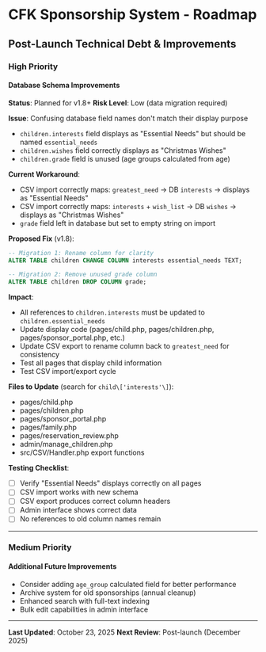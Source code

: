 # CFK Sponsorship System - Roadmap

## Post-Launch Technical Debt & Improvements

### High Priority

#### Database Schema Improvements
**Status**: Planned for v1.8+
**Risk Level**: Low (data migration required)

**Issue**: Confusing database field names don't match their display purpose
- `children.interests` field displays as "Essential Needs" but should be named `essential_needs`
- `children.wishes` field correctly displays as "Christmas Wishes"
- `children.grade` field is unused (age groups calculated from age)

**Current Workaround**:
- CSV import correctly maps: `greatest_need` → DB `interests` → displays as "Essential Needs"
- CSV import correctly maps: `interests` + `wish_list` → DB `wishes` → displays as "Christmas Wishes"
- `grade` field left in database but set to empty string on import

**Proposed Fix** (v1.8):
```sql
-- Migration 1: Rename column for clarity
ALTER TABLE children CHANGE COLUMN interests essential_needs TEXT;

-- Migration 2: Remove unused grade column
ALTER TABLE children DROP COLUMN grade;
```

**Impact**:
- All references to `children.interests` must be updated to `children.essential_needs`
- Update display code (pages/child.php, pages/children.php, pages/sponsor_portal.php, etc.)
- Update CSV export to rename column back to `greatest_need` for consistency
- Test all pages that display child information
- Test CSV import/export cycle

**Files to Update** (search for `child\['interests'\]`):
- pages/child.php
- pages/children.php
- pages/sponsor_portal.php
- pages/family.php
- pages/reservation_review.php
- admin/manage_children.php
- src/CSV/Handler.php export functions

**Testing Checklist**:
- [ ] Verify "Essential Needs" displays correctly on all pages
- [ ] CSV import works with new schema
- [ ] CSV export produces correct column headers
- [ ] Admin interface shows correct data
- [ ] No references to old column names remain

---

### Medium Priority

#### Additional Future Improvements
- Consider adding `age_group` calculated field for better performance
- Archive system for old sponsorships (annual cleanup)
- Enhanced search with full-text indexing
- Bulk edit capabilities in admin interface

---

**Last Updated**: October 23, 2025
**Next Review**: Post-launch (December 2025)
